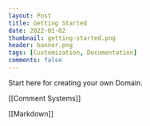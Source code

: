 ```yaml
---
layout: Post
title: Getting Started
date: 2022-01-02
thumbnail: getting-started.png
header: banner.png
tags: [Customization, Documentation]
comments: false
---
```

Start here for creating your own Domain.

[[Comment Systems]]

[[Markdown]]
